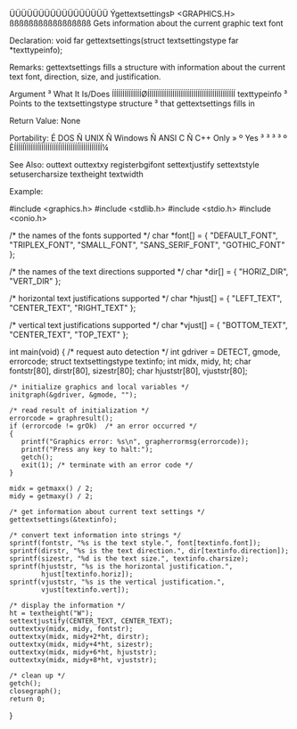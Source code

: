  ÜÜÜÜÜÜÜÜÜÜÜÜÜÜÜÜÜ
 ÝgettextsettingsÞ               <GRAPHICS.H>
 ßßßßßßßßßßßßßßßßß
 Gets information about the current graphic text font

 Declaration:
   void far gettextsettings(struct textsettingstype far *texttypeinfo);

 Remarks:
gettextsettings fills a structure with information about the current text
font, direction, size, and justification.

  Argument     ³ What It Is/Does
 ÍÍÍÍÍÍÍÍÍÍÍÍÍÍØÍÍÍÍÍÍÍÍÍÍÍÍÍÍÍÍÍÍÍÍÍÍÍÍÍÍÍÍÍÍÍÍÍÍÍÍÍÍÍÍÍÍ
  texttypeinfo ³ Points to the textsettingstype structure
               ³ that gettextsettings fills in

 Return Value:  None

 Portability:
 É DOS Ñ UNIX Ñ Windows Ñ ANSI C Ñ C++ Only »
 º Yes ³      ³         ³        ³          º
 ÈÍÍÍÍÍÏÍÍÍÍÍÍÏÍÍÍÍÍÍÍÍÍÏÍÍÍÍÍÍÍÍÏÍÍÍÍÍÍÍÍÍÍ¼

 See Also:
  outtext           outtextxy         registerbgifont   settextjustify
  settextstyle      setusercharsize   textheight        textwidth

 Example:

 #include <graphics.h>
 #include <stdlib.h>
 #include <stdio.h>
 #include <conio.h>

 /* the names of the fonts supported */
 char *font[] = { "DEFAULT_FONT",
                  "TRIPLEX_FONT",
                  "SMALL_FONT",
                  "SANS_SERIF_FONT",
                  "GOTHIC_FONT"
                };

 /* the names of the text directions supported */
 char *dir[] = { "HORIZ_DIR", "VERT_DIR" };

 /* horizontal text justifications supported */
 char *hjust[] = { "LEFT_TEXT", "CENTER_TEXT", "RIGHT_TEXT" };

 /* vertical text justifications supported */
 char *vjust[] = { "BOTTOM_TEXT", "CENTER_TEXT", "TOP_TEXT" };

 int main(void)
 {
    /* request auto detection */
    int gdriver = DETECT, gmode, errorcode;
    struct textsettingstype textinfo;
    int midx, midy, ht;
    char fontstr[80], dirstr[80], sizestr[80];
    char hjuststr[80], vjuststr[80];

    /* initialize graphics and local variables */
    initgraph(&gdriver, &gmode, "");

    /* read result of initialization */
    errorcode = graphresult();
    if (errorcode != grOk)  /* an error occurred */
    {
       printf("Graphics error: %s\n", grapherrormsg(errorcode));
       printf("Press any key to halt:");
       getch();
       exit(1); /* terminate with an error code */
    }

    midx = getmaxx() / 2;
    midy = getmaxy() / 2;

    /* get information about current text settings */
    gettextsettings(&textinfo);

    /* convert text information into strings */
    sprintf(fontstr, "%s is the text style.", font[textinfo.font]);
    sprintf(dirstr, "%s is the text direction.", dir[textinfo.direction]);
    sprintf(sizestr, "%d is the text size.", textinfo.charsize);
    sprintf(hjuststr, "%s is the horizontal justification.",
            hjust[textinfo.horiz]);
    sprintf(vjuststr, "%s is the vertical justification.",
            vjust[textinfo.vert]);

    /* display the information */
    ht = textheight("W");
    settextjustify(CENTER_TEXT, CENTER_TEXT);
    outtextxy(midx, midy, fontstr);
    outtextxy(midx, midy+2*ht, dirstr);
    outtextxy(midx, midy+4*ht, sizestr);
    outtextxy(midx, midy+6*ht, hjuststr);
    outtextxy(midx, midy+8*ht, vjuststr);

    /* clean up */
    getch();
    closegraph();
    return 0;
 }

